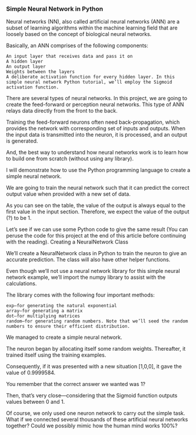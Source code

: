### Simple Neural Network in Python

Neural networks (NN), also called artificial neural networks (ANN) are a subset of learning algorithms within the machine learning field that are loosely based on the concept of biological neural networks.

Basically, an ANN comprises of the following components:

    An input layer that receives data and pass it on
    A hidden layer
    An output layer
    Weights between the layers
    A deliberate activation function for every hidden layer. In this simple neural network Python tutorial, we’ll employ the Sigmoid activation function.

There are several types of neural networks. In this project, we are going to create the feed-forward or perception neural networks. This type of ANN relays data directly from the front to the back.

Training the feed-forward neurons often need back-propagation, which provides the network with corresponding set of inputs and outputs. When the input data is transmitted into the neuron, it is processed, and an output is generated.

And, the best way to understand how neural networks work is to learn how to build one from scratch (without using any library).

I will demonstrate how to use the Python programming language to create a simple neural network.


We are going to train the neural network such that it can predict the correct output value when provided with a new set of data.

As you can see on the table, the value of the output is always equal to the first value in the input section. Therefore, we expect the value of the output (?) to be 1.

Let’s see if we can use some Python code to give the same result (You can peruse the code for this project at the end of this article before continuing with the reading).
Creating a NeuralNetwork Class

We’ll create a NeuralNetwork class in Python to train the neuron to give an accurate prediction. The class will also have other helper functions.

Even though we’ll not use a neural network library for this simple neural network example, we’ll import the numpy library to assist with the calculations.

The library comes with the following four important methods:

    exp—for generating the natural exponential
    array—for generating a matrix
    dot—for multiplying matrices
    random—for generating random numbers. Note that we’ll seed the random numbers to ensure their efficient distribution.


We managed to create a simple neural network.

The neuron began by allocating itself some random weights. Thereafter, it trained itself using the training examples.

Consequently, if it was presented with a new situation [1,0,0], it gave the value of 0.9999584.

You remember that the correct answer we wanted was 1?

Then, that’s very close—considering that the Sigmoid function outputs values between 0 and 1.

Of course, we only used one neuron network to carry out the simple task. What if we connected several thousands of these artificial neural networks together? Could we possibly mimic how the human mind works 100%?
